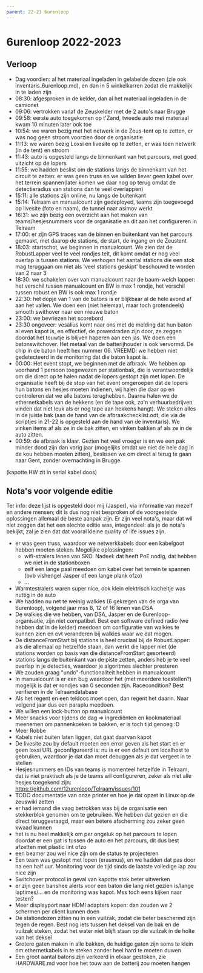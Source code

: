 ```yaml
---
parent: 22-23 6urenloop
---
```


# 6urenloop 2022-2023

## Verloop

- Dag voordien: al het materiaal ingeladen in gelabelde dozen (zie ook inventaris_6urenloop.md), en dan in 5 winkelkarren zodat die makkelijk in te laden zijn
- 08:30: afgesproken in de kelder, dan al het materiaal ingeladen in de camionet
- 09:06: vertrokken vanaf de Zeuskelder met de 2 auto's naar Brugge
- 09:58: eerste auto toegekomen op t'Zand, tweede auto met materiaal kwam 10 minuten later ook toe
- 10:54: we waren bezig met het netwerk in de Zeus-tent op te zetten, er was nog geen stroom voorzien door de organisatie
- 11:13: we waren bezig Loxsi en livesite op te zetten, er was toen netwerk (in de tent) en stroom
- 11:43: auto is opgesteld langs de binnenkant van het parcours, met goed uitzicht op de lopers
- 11:55: we hadden beslist om de stations langs de binnenkant van het circuit te zetten: er was geen truss en we wilden liever geen kabel over het terrein spannen(later komen we daar nog op terug omdat de detectieradius van stations dan te veel overlappen)
- 15:11: alle stations zijn online, nu langs de buitenkant
- 15:14: Telraam en manualcount zijn gedeployed, teams zijn toegevoegd op livesite (foto en naam), de tunnel naar asimov werkt
- 16:31: we zijn bezig een overzicht aan het maken van teams/hesjesnummers voor de organisatie en dit aan het configureren in Telraam
- 17:00: er zijn GPS traces van de binnen en buitenkant van het parcours gemaakt, met daarop de stations, de start, de ingang en de Zeustent
- 18:03: startschot, we beginnen in manualcount. We zien dat de RobustLapper veel te veel rondjes telt, dit komt omdat er nog veel overlap is tussen stations. We verhogen het aantal stations die een stok mag teruggaan om niet als 'veel stations geskipt' beschouwd te worden van 2 naar 3
- 18:30: we schakelen over van manualcount naar de baum-welch lapper: het verschil tussen manualcount en BW is max 1 rondje, het verschil tussen robust en BW is ook max 1 rondje
- 22:30: het dopje van 1 van de batons is er blijkbaar al de hele avond af aan het vallen. We doen een (niet helemaal, maar toch grotendeels) smooth swithover naar een nieuwe baton
- 23:00: we bevriezen het scorebord
- 23:30 ongeveer: vesalius komt naar ons met de melding dat hun baton al even kapot is, en effectief, de powerdraden zijn door, ze zeggen doordat het touwtje is blijven haperen aan een jas. We doen een batonswitchover. Het metaal van de batterijhouder is ook vervormd. De chip in de baton heeft hex nummer 06. VREEMD: we hebben niet gedetecteerd in de monitoring dat die baton kapot is.
- 00:00: Het event stopt, we beginnen met de afbraak. We hebben op voorhand 1 persoon toegewezen per stationbak, die is verantwoordelijk om die direct op te halen nadat de lopers gestopt zijn met lopen. De organisatie heeft bij de stop van het event omgeroepen dat de lopers hun batons en hesjes moeten indienen, wij halen die daar op en controleren dat we alle batons terughebben. Daarna halen we de ethernetkabels van de hekkens (en de tape ook, zo'n verhuurbedrijven vinden dat niet leuk als er nog tape aan hekkens hangt). We steken alles in de juiste bak (aan de hand van de afbraakchecklist.odt, die via de scriptjes in 21-22 is opgesteld aan de hand van de inventaris). We vinken items af als ze in de bak zitten, en vinken bakken af als ze in de auto zitten.
- 00:59: de afbraak is klaar. Gezien het veel vroeger is en we een pak minder dood zijn dan vorig jaar (mogelijks omdat we niet de hele dag in de kou hebben moeten zitten), beslissen we om direct al terug te gaan naar Gent, zonder overnachting in Brugge.

(kapotte HW zit in serial kabel doos)


## Nota's voor volgende editie

Ter info: deze lijst is opgesteld door mij (Jasper), via informatie van mezelf en andere mensen; dit is dus nog niet besproken of de voorgestelde oplossingen allemaal de beste aanpak zijn. Er zijn veel nota's, maar dat wil niet zeggen dat het een slechte editie was, integendeel: als je de nota's bekijkt, zal je zien dat dat vooral kleine quality of life issues zijn.

- er was geen truss, waardoor we netwerkkabels door een kabelgoot hebben moeten steken. Mogelijke oplossingen:
    - wifi-stralers lenen van SKO. Nadeel: dat heeft PoE nodig, dat hebben we niet in de stationboxen
    - zelf een lange paal meedoen om kabel over het terrein te spannen (bvb vishengel Jasper of een lange plank ofzo)
    - ...
- Warmtestralers waren super nice, ook klein elektrisch kacheltje was nuttig in de auto
- We hadden nu net te weinig walkies (6 gekregen van de orga van 6urenloop), volgend jaar mss 8, 12 of 16 lenen van DSA
- De walkies die we hebben, van DSA, Jasper en de 6urenloop-organisatie, zijn niet compatibel. Best een software defined radio (we hebben dat in de kelder) meedoen om configuratie van walkies te kunnen zien en evt veranderen bij walkies waar we dat mogen.
- De distanceFromStart bij stations is heel cruciaal bij de RobustLapper: als die allemaal op hetzelfde staan, dan werkt die lapper niet (de stations worden op basis van die distanceFromStart gesorteerd)
- stations langs de buitenkant van de piste zetten, anders heb je te veel overlap in je detecties, waardoor je algoritmes slechter presteren
- We zouden graag "undo"-functionaliteit hebben in manualcount
- In manualcount is er een bug waardoor het (met meerdere toestellen?) mogelijk is dat er rondjes van 0 seconden zijn. Racecondition? Best verifieren in de Telraamdatabase
- Als het regent en een teldoos moet open, dan regent het daarin. Naar volgend jaar dus een paraplu meedoen.
- We willen een lock-button op manualcount
- Meer snacks voor tijdens de dag => ingrediënten en kookmateriaal meenemen om pannenkoeken te bakken, er is toch tijd genoeg :D
- Meer Robbe
- Kabels niet buiten laten liggen, dat gaat daarvan kapot
- De livesite zou by default moeten een error geven als het start en er geen loxsi URL geconfigureerd is: nu is er een default om localhost te gebruiken, waardoor je dat dan moet debuggen als je dat vergeet in te stellen
- Hesjesnummers en IDs van teams is momenteel hetzelfde in Telraam, dat is niet praktisch als je de teams wil configureren, zeker als niet alle hesjes toegekend zijn: https://github.com/12urenloop/Telraam/issues/101
- TODO documentatie van onze printer en hoe je dat opzet in Linux op de zeuswiki zetten
- er had iemand die vaag betrokken was bij de organisatie een stekkerblok genomen om te gebruiken. We hebben dat gezien en die direct teruggevraagd, maar een betere afscherming zou zeker geen kwaad kunnen
- het is nu heel makkelijk om per ongeluk op het parcours te lopen doordat er een gat is tussen de auto en het parcours, dit dus best afzetten met plastic lint ofzo
- een beamer zou wel nice zijn om de status te projecteren
- Een team was gestopt met lopen (erasmus), en we hadden dat pas door na een half uur. Monitoring voor de tijd sinds de laatste volledige lap zou nice zijn
- Switchover protocol in geval van kapotte stok beter uitwerken
- er zijn geen banshee alerts voor een baton die lang niet gezien is/lange laptimes/... en de monitoring was kapot. Mss toch eens kijken naar testen?
- Meer displayport naar HDMI adapters kopen: dan zouden we 2 schermen per client kunnen doen
- De stationdozen zitten nu in een vuilzak, zodat die beter beschermd zijn tegen de regen. Best nog iets tussen het deksel van de bak en de vuilzak steken, zodat het water niet blijft staan op die vuilzak in de holte van het deksel
- Grotere gaten maken in alle bakken, de huidige gaten zijn soms te klein om ethernetkabels in te steken zonder heel hard te moeten duwen
- Een groot aantal batons zijn verkeerd in elkaar gestoken, zie HARDWARE.md voor hoe het touw aan de batterij zou moeten hangen
